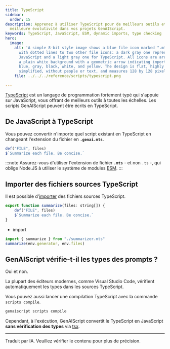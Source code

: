 ```yaml
---
title: TypeScript
sidebar:
  order: 15
description: Apprenez à utiliser TypeScript pour de meilleurs outils et une
  meilleure évolutivité dans vos projets GenAIScript.
keywords: TypeScript, JavaScript, ESM, dynamic imports, type checking
hero:
  image:
    alt: 'A simple 8-bit style image shows a blue file icon marked ".mts" linked
      with dotted lines to two other file icons: a dark gray one representing
      JavaScript and a light gray one for TypeScript. All icons are arranged on
      a plain white background with a geometric arrow indicating import, using
      blue, gray, black, white, and yellow. The design is flat, highly
      simplified, without people or text, and measures 128 by 128 pixels.'
    file: ../../../reference/scripts/typescript.png

---
```


[TypeScript](https://www.typescriptlang.org/) est un langage de programmation fortement typé qui s'appuie sur JavaScript, vous offrant de meilleurs outils à toutes les échelles. Les scripts GenAIScript peuvent être écrits en TypeScript.

## De JavaScript à TypeScript

Vous pouvez convertir n'importe quel script existant en TypeScript en changeant l'extension du fichier en **`.genai.mts`**.

```js title="summarizer.mts"
def("FILE", files)
$`Summarize each file. Be concise.`
```

:::note
Assurez-vous d'utiliser l'extension de fichier **`.mts`** - et non `.ts` -, qui oblige Node.JS à utiliser le système de modules [ESM](https://www.typescriptlang.org/docs/handbook/modules/guides/choosing-compiler-options.html).
:::

## Importer des fichiers sources TypeScript

Il est possible d’[importer](/genaiscript/reference/scripts/imports) des fichiers sources TypeScript.

```js title="summarizer.mts"
export function summarize(files: string[]) {
    def("FILE", files)
    $`Summarize each file. Be concise.`
}
```

* import

```js
import { summarize } from "./summarizer.mts"
summarize(env.generator, env.files)
```

## GenAIScript vérifie-t-il les types des prompts ?

Oui et non.

La plupart des éditeurs modernes, comme Visual Studio Code, vérifient automatiquement les types dans les sources TypeScript.

Vous pouvez aussi lancer une compilation TypeScript avec la commande `scripts compile`.

```sh
genaiscript scripts compile
```

Cependant, à l'exécution, GenAIScript convertit le TypeScript en JavaScript **sans vérification des types** via [tsx](https://tsx.is/usage#no-type-checking).

<hr />

Traduit par IA. Veuillez vérifier le contenu pour plus de précision.
